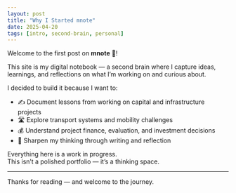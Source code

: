 ```yaml
---
layout: post
title: "Why I Started mnote"
date: 2025-04-20
tags: [intro, second-brain, personal]
---
```


Welcome to the first post on **mnote** 🧠!

This site is my digital notebook — a second brain where I capture ideas, learnings, and reflections on what I’m working on and curious about.

I decided to build it because I want to:

- ✍️ Document lessons from working on capital and infrastructure projects  
- 🛣️ Explore transport systems and mobility challenges  
- 💰 Understand project finance, evaluation, and investment decisions  
- 🧠 Sharpen my thinking through writing and reflection

Everything here is a work in progress.  
This isn’t a polished portfolio — it’s a thinking space.

---

Thanks for reading — and welcome to the journey.